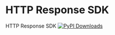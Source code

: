 # HTTP Response SDK
HTTP Response SDK
[![PyPI Downloads](https://img.shields.io/pypi/dm/responsinator.svg?label=PyPI%20downloads)](
https://pypi.org/project/responsinator/)
